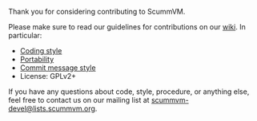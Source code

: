 Thank you for considering contributing to ScummVM.

Please make sure to read our guidelines for contributions on our
[wiki](https://wiki.scummvm.org/index.php/Developer_Central). In particular:

* [Coding style](https://wiki.scummvm.org/index.php/Code_Formatting_Conventions)
* [Portability](https://wiki.scummvm.org/index.php/Coding_Conventions)
* [Commit message style](https://wiki.scummvm.org/index.php/Commit_Guidelines)
* License: GPLv2+

If you have any questions about code, style, procedure, or anything else, feel
free to contact us on our mailing list at scummvm-devel@lists.scummvm.org.
